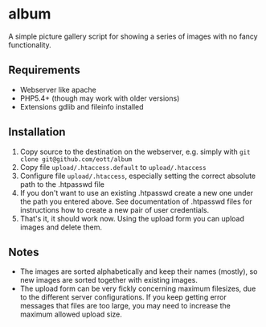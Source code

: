 # album
A simple picture gallery script for showing a series of images with no fancy functionality.

## Requirements
* Webserver like apache
* PHP5.4+ (though may work with older versions)
* Extensions gdlib and fileinfo installed

## Installation

1. Copy source to the destination on the webserver, e.g. simply with ```git clone git@github.com/eott/album```
2. Copy file ```upload/.htaccess.default``` to ```upload/.htaccess```
3. Configure file ```upload/.htaccess```, especially setting the correct absolute path to the .htpasswd file
4. If you don't want to use an existing .htpasswd create a new one under the path you entered above. See
documentation of .htpasswd files for instructions how to create a new pair of user credentials.
5. That's it, it should work now. Using the upload form you can upload images and delete them.

## Notes
* The images are sorted alphabetically and keep their names (mostly), so new images are sorted together with
existing images.
* The upload form can be very fickly concerning maximum filesizes, due to the different server configurations. If
you keep getting error messages that files are too large, you may need to increase the maximum allowed upload size.